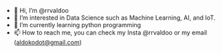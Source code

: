- 👋 Hi, I’m @rrvaldoo
- 👀 I’m interested in Data Science such as Machine Learning, AI, and IoT.
- 🌱 I’m currently learning python programming 
- 📫 How to reach me, you can check my Insta @rrvaldoo or my email (aldokodot@gmail.com)

<!---
Hi, my name is Muhammad Caesar Rivaldo and im a Bachelor degree student at Telkom University majoring in
Information System. I loved to learn alot about the use of data in information technology, i interested in
Data Science skills such as data analyst, machine learning, AI, and IoT.
--->
